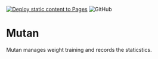 [![Deploy static content to Pages](https://github.com/mutan-app/mutan/actions/workflows/static.yml/badge.svg)](https://github.com/mutan-app/mutan/actions/workflows/static.yml)
![GitHub](https://img.shields.io/github/license/mutan-app/mutan)

# Mutan

Mutan manages weight training and records the staticstics.
